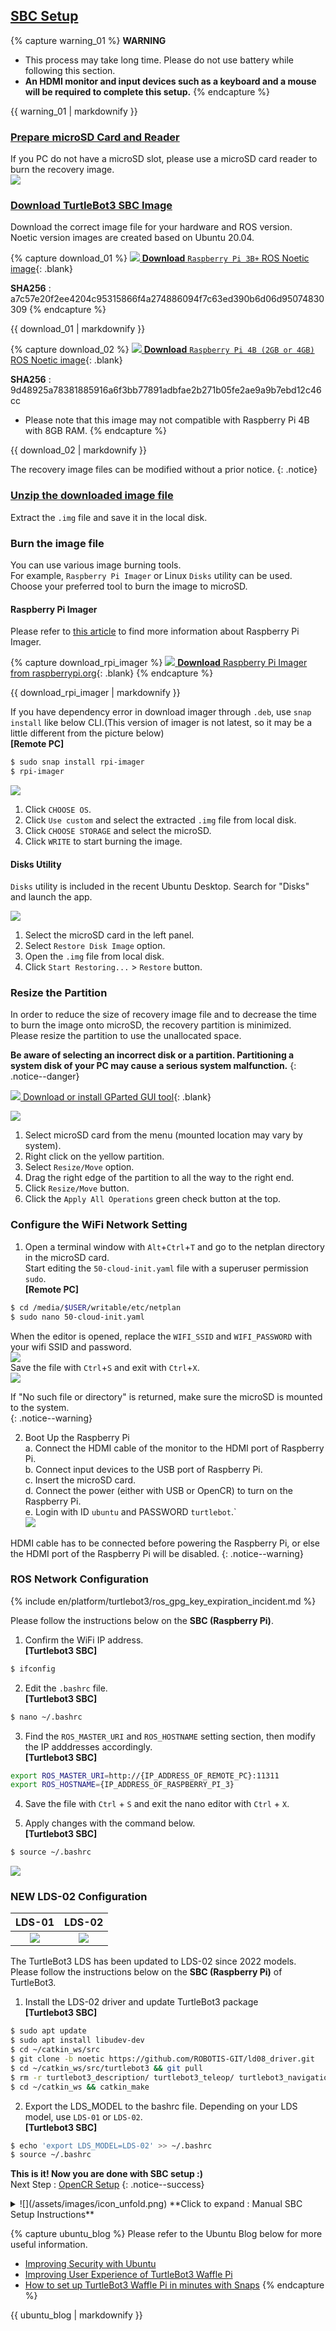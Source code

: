 ## [SBC Setup](#sbc-setup)

{% capture warning_01 %}
**WARNING**
- This process may take long time. Please do not use battery while following this section.
- **An HDMI monitor and input devices such as a keyboard and a mouse will be required to complete this setup.**
{% endcapture %}
<div class="notice--danger">{{ warning_01 | markdownify }}</div>

### [Prepare microSD Card and Reader](#prepare-microsd-card-and-reader)
If you PC do not have a microSD slot, please use a microSD card reader to burn the recovery image.  
![](/assets/images/platform/turtlebot3/setup/micro_sd_reader.png)

### [Download TurtleBot3 SBC Image](#download-turtlebot3-sbc-image)
Download the correct image file for your hardware and ROS version.  
Noetic version images are created based on Ubuntu 20.04.  

{% capture download_01 %}
[![](/assets/images/icon_download.png) **Download** `Raspberry Pi 3B+` ROS Noetic image](https://www.robotis.com/service/download.php?no=2008){: .blank}

**SHA256** : a7c57e20f2ee4204c95315866f4a274886094f7c63ed390b6d06d95074830309
{% endcapture %}
<div class="notice--success">{{ download_01 | markdownify }}</div>

{% capture download_02 %}
[![](/assets/images/icon_download.png) **Download** `Raspberry Pi 4B (2GB or 4GB)` ROS Noetic image](https://www.robotis.com/service/download.php?no=2066){: .blank}

**SHA256** : 9d48925a78381885916a6f3bb77891adbfae2b271b05fe2ae9a9b7ebd12c46cc
- Please note that this image may not compatible with Raspberry Pi 4B with 8GB RAM.
{% endcapture %}
<div class="notice--success">{{ download_02 | markdownify }}</div>

The recovery image files can be modified without a prior notice.
{: .notice}

### [Unzip the downloaded image file](#unzip-the-downloaded-image-file)
Extract the `.img` file and save it in the local disk.

### Burn the image file
You can use various image burning tools.  
For example, `Raspberry Pi Imager` or Linux `Disks` utility can be used.  
Choose your preferred tool to burn the image to microSD.

#### Raspberry Pi Imager
Please refer to [this article](https://www.raspberrypi.org/blog/raspberry-pi-imager-imaging-utility/) to find more information about Raspberry Pi Imager.

{% capture download_rpi_imager %}
[![](/assets/images/icon_download.png) **Download** Raspberry Pi Imager from raspberrypi.org](https://www.raspberrypi.org/software/){: .blank}
{% endcapture %}
<div class="notice--success">{{ download_rpi_imager | markdownify }}</div>  

If you have dependency error in download imager through `.deb`, use `snap install` like below CLI.(This version of imager is not latest, so it may be a little different from the picture below)  
**[Remote PC]**  
```bash  
$ sudo snap install rpi-imager
$ rpi-imager  
```  



![](/assets/images/platform/turtlebot3/setup/rpi_imager.gif)  
1. Click `CHOOSE OS`.  
2. Click `Use custom` and select the extracted `.img` file from local disk.  
3. Click `CHOOSE STORAGE` and select the microSD.  
4. Click `WRITE` to start burning the image.

#### Disks Utility
`Disks` utility is included in the recent Ubuntu Desktop. Search for "Disks" and launch the app.  

![](/assets/images/platform/turtlebot3/setup/disks.gif)  
1. Select the microSD card in the left panel.  
2. Select `Restore Disk Image` option.  
3. Open the `.img` file from local disk.  
4. Click `Start Restoring...` > `Restore` button.

### Resize the Partition
In order to reduce the size of recovery image file and to decrease the time to burn the image onto microSD, the recovery partition is minimized.  
Please resize the partition to use the unallocated space.

**Be aware of selecting an incorrect disk or a partition. Partitioning a system disk of your PC may cause a serious system malfunction.**
{: .notice--danger}

[![](/assets/images/icon_download.png) Download or install GParted GUI tool](https://gparted.org/download.php){: .blank}

![](/assets/images/platform/turtlebot3/setup/gparted.gif)  
1. Select microSD card from the menu (mounted location may vary by system).  
2. Right click on the yellow partition.  
3. Select `Resize/Move` option.  
4. Drag the right edge of the partition to all the way to the right end.  
5. Click `Resize/Move` button.  
6. Click the `Apply All Operations` green check button at the top.

### Configure the WiFi Network Setting  
1. Open a terminal window with `Alt`+`Ctrl`+`T` and go to the netplan directory in the microSD card.  
Start editing the `50-cloud-init.yaml` file with a superuser permission `sudo`.  
**[Remote PC]**  
```bash  
$ cd /media/$USER/writable/etc/netplan
$ sudo nano 50-cloud-init.yaml
```  
When the editor is opened, replace the `WIFI_SSID` and `WIFI_PASSWORD` with your wifi SSID and password.  
![](/assets/images/platform/turtlebot3/setup/ros2_sbc_netcfg.png)  
Save the file with `Ctrl`+`S` and exit with `Ctrl`+`X`.  
![](/assets/images/platform/turtlebot3/setup/network_setup.gif)  
  
If "No such file or directory" is returned, make sure the microSD is mounted to the system.  
{: .notice--warning}  

2. Boot Up the Raspberry Pi  
  a. Connect the HDMI cable of the monitor to the HDMI port of Raspberry Pi.  
  b. Connect input devices to the USB port of Raspberry Pi.  
  c. Insert the microSD card.  
  d. Connect the power (either with USB or OpenCR) to turn on the Raspberry Pi.  
  e. Login with ID `ubuntu` and PASSWORD `turtlebot`.`  
  ![](/assets/images/platform/turtlebot3/sbc_setup/sbc_setup3.png)  

HDMI cable has to be connected before powering the Raspberry Pi, or else the HDMI port of the Raspberry Pi will be disabled.
{: .notice--warning}

### ROS Network Configuration

{% include en/platform/turtlebot3/ros_gpg_key_expiration_incident.md %}

Please follow the instructions below on the **SBC (Raspberry Pi)**.
1. Confirm the WiFi IP address.  
**[Turtlebot3 SBC]**  
  ```bash  
$ ifconfig  
  ```  

2. Edit the `.bashrc` file.  
**[Turtlebot3 SBC]**  
  ```bash  
$ nano ~/.bashrc  
  ```  
  

3. Find the `ROS_MASTER_URI` and `ROS_HOSTNAME` setting section, then modify the IP adddresses accordingly.  
**[Turtlebot3 SBC]**  
  ```bash  
export ROS_MASTER_URI=http://{IP_ADDRESS_OF_REMOTE_PC}:11311  
export ROS_HOSTNAME={IP_ADDRESS_OF_RASPBERRY_PI_3}  
  ```  
  
4. Save the file with `Ctrl` + `S` and exit the nano editor with `Ctrl` + `X`.  

5. Apply changes with the command below.  
**[Turtlebot3 SBC]**    
  ```bash  
$ source ~/.bashrc  
  ```  
![](/assets/images/platform/turtlebot3/setup/ros1_sbc_netcfg.gif)  

### NEW LDS-02 Configuration

|LDS-01|LDS-02|
|:---:|:---:|
|![](/assets/images/platform/turtlebot3/appendix_lds/lds_small.png)|![](/assets/images/platform/turtlebot3/appendix_lds/lds_ld08_small.png)|

The TurtleBot3 LDS has been updated to LDS-02 since 2022 models.  
Please follow the instructions below on the **SBC (Raspberry Pi)** of TurtleBot3.

1. Install the LDS-02 driver and update TurtleBot3 package  
**[Turtlebot3 SBC]**  
```bash
$ sudo apt update
$ sudo apt install libudev-dev
$ cd ~/catkin_ws/src
$ git clone -b noetic https://github.com/ROBOTIS-GIT/ld08_driver.git
$ cd ~/catkin_ws/src/turtlebot3 && git pull
$ rm -r turtlebot3_description/ turtlebot3_teleop/ turtlebot3_navigation/ turtlebot3_slam/ turtlebot3_example/
$ cd ~/catkin_ws && catkin_make
```

2. Export the LDS_MODEL to the bashrc file. Depending on your LDS model, use `LDS-01` or `LDS-02`.  
**[Turtlebot3 SBC]**  
```bash
$ echo 'export LDS_MODEL=LDS-02' >> ~/.bashrc
$ source ~/.bashrc
```

**This is it! Now you are done with SBC setup :)**  
Next Step : [OpenCR Setup](/docs/en/platform/turtlebot3/opencr_setup/#opencr-setup)
{: .notice--success}

<details>
<summary>
![](/assets/images/icon_unfold.png) **Click to expand : Manual SBC Setup Instructions**
</summary>
Please be aware that this manual setup takes a lot more time than burning the recovery image file, but allows flexible choice of package installation. **This instruction is not recommended for the beginners**.

1. ![](/assets/images/icon_download.png) Download the proper `Ubuntu 20.04.1(Focal) Preinstalled Server` image on your PC.
  - [Ubuntu 20.04.1(Focal) Preinstalled Server for Raspberry Pi3(arm64)](http://cdimage.ubuntu.com/ubuntu-server/focal/daily-preinstalled/current/){: .blank}

2. Extract the downloaded file.

3. Burn the `.img` file to the microSD card. You can use various image burning tools.  
  For example, `Raspberry Pi Imager` or Linux `Disks` utility can be used. Choose your preferred tool to burn the image to microSD.  
  ![](/assets/images/platform/turtlebot3/setup/rpi_imager.gif)  
  a. Click `CHOOSE OS`.  
  b. Click `Use custom` and select the extracted `.img` file from local disk.  
  c. Click `CHOOSE STORAGE` and select the microSD.  
  d. Click `WRITE` to start burning the image.

4. Boot Up the Raspberry Pi  
  a. Connect the HDMI cable of the monitor to the HDMI port of Raspberry Pi.  
  b. Connect input devices to the USB port of Raspberry Pi.  
  c. Insert the microSD card.  
  d. Connect the power (either with USB or OpenCR) to turn on the Raspberry Pi.

5. Configure the Raspberry Pi  
  a. Log in with default username(`ubuntu`) and password(`ubuntu`). After logged in, system will ask you to change the password.  
  b. Open automatic update setting file.  
  ```bash
$ sudo nano /etc/apt/apt.conf.d/20auto-upgrades
  ```

6. Change the update settings as below.
  ```bash
APT::Periodic::Update-Package-Lists "0";
APT::Periodic::Unattended-Upgrade "0";
  ```
  a. Save the file with `Ctrl`+`S` and exit with `Ctrl`+`X`.  

7. Enter below command to configure the WiFi network setting.
```bash
$ sudo nano /etc/netplan/50-cloud-init.yaml
```

8. When the editor is opened, append below contents at the end of the file.  
  Replace the `WIFI_SSID` and `WIFI_PASSWORD` with your wifi SSID and password.  
  ![](/assets/images/platform/turtlebot3/setup/ros2_sbc_netcfg.png)  
  Save the file with `Ctrl`+`S` and exit with `Ctrl`+`X`.

9. Reboot the Raspberry Pi.
  ```bash
$ sudo reboot
  ```

10. Set the `systemd` to prevent boot-up delay even if there is no network at startup. Run the command below to set mask the `systemd` process using the following command.
```bash
$ systemctl mask systemd-networkd-wait-online.service
```

11. Disable Suspend and Hibernation
  ```bash
$ sudo systemctl mask sleep.target suspend.target hibernate.target hybrid-sleep.target
  ```

12. After rebooting the Raspberry Pi, if you wish to work from the Remote PC using SSH, use below command from the remote PC terminal. The default password is **ubuntu**.
  ```bash
$ ssh ubuntu@{IP Address of Raspberry PI}
  ```

13. Install ROS Noetic Ninjemys
Enter below commands to the terminal one at a time.  
In order to check the details of the easy installation script, please refer to [the script file](https://raw.githubusercontent.com/ROBOTIS-GIT/robotis_tools/master/install_ros_noetic_rpi.sh).  
```bash
$ sudo apt-get update
$ sudo apt-get upgrade
$ wget https://raw.githubusercontent.com/ROBOTIS-GIT/robotis_tools/master/install_ros_noetic_rpi.sh
$ chmod 755 ./install_ros_noetic_rpi.sh
$ bash ./install_ros_noetic_rpi.sh
```
If the above installation fails, please refer to [the official ROS Noetic installation guide](http://wiki.ros.org/noetic/Installation/Ubuntu).

14. Install and Build ROS Packages.
  ```bash
$ sudo apt install ros-noetic-rosserial-python ros-noetic-tf
$ sudo apt install ros-noetic-hls-lfcd-lds-driver
$ sudo apt install ros-noetic-turtlebot3-msgs
$ sudo apt install ros-noetic-dynamixel-sdk
$ cd ~/catkin_ws/src
$ git clone -b noetic https://github.com/ROBOTIS-GIT/turtlebot3.git
$ cd ~/catkin_ws/src/turtlebot3
$ rm -r turtlebot3_description/ turtlebot3_teleop/ turtlebot3_navigation/ turtlebot3_slam/ turtlebot3_example/
$ cd ~/catkin_ws/
$ catkin_make -j1
$ source ~/.bashrc
  ```

15. USB Port Setting
```bash
$ rosrun turtlebot3_bringup create_udev_rules
```

16. ROS Network Configuration
Confirm the WiFi IP address and edit the `.bashrc` file
  ```bash
$ nano ~/.bashrc
  ```

17. Modify the IP adddresses of `ROS_MASTER_URI` and the `ROS_HOSTNAME`.
```bash
export ROS_MASTER_URI=http://{IP_ADDRESS_OF_REMOTE_PC}:11311
export ROS_HOSTNAME={IP_ADDRESS_OF_RASPBERRY_PI_3}
```

18. Save the file and exit the nano editor.

19. LDS Configuration
The TurtleBot3 LDS has been updated to LDS-02 since 2022 models.  
Please follow the instructions below on the **SBC (Raspberry Pi)** of TurtleBot3.
```bash
$ sudo apt update
$ sudo apt install libudev-dev
$ cd ~/catkin_ws/src
$ git clone -b noetic https://github.com/ROBOTIS-GIT/ld08_driver.git
$ cd ~/catkin_ws && catkin_make
```

20. Export the LDS_MODEL to the bashrc file. Depending on your LDS model, use `LDS-01` or `LDS-02`.
```bash
$ echo 'export LDS_MODEL=LDS-01' >> ~/.bashrc
$ source ~/.bashrc
```

21. Apply changes with the command below.
```bash
$ source ~/.bashrc
```

</details>


{% capture ubuntu_blog %}
Please refer to the Ubuntu Blog below for more useful information.  
- [Improving Security with Ubuntu](https://ubuntu.com/blog/steps-to-maximise-robotics-security-with-ubuntu)
- [Improving User Experience of TurtleBot3 Waffle Pi](https://ubuntu.com/blog/building-a-better-turtlebot3)
- [How to set up TurtleBot3 Waffle Pi in minutes with Snaps](https://ubuntu.com/blog/how-to-set-up-turtlebot3-in-minutes-with-snaps)
{% endcapture %}
<div class="notice--success">{{ ubuntu_blog | markdownify }}</div>
